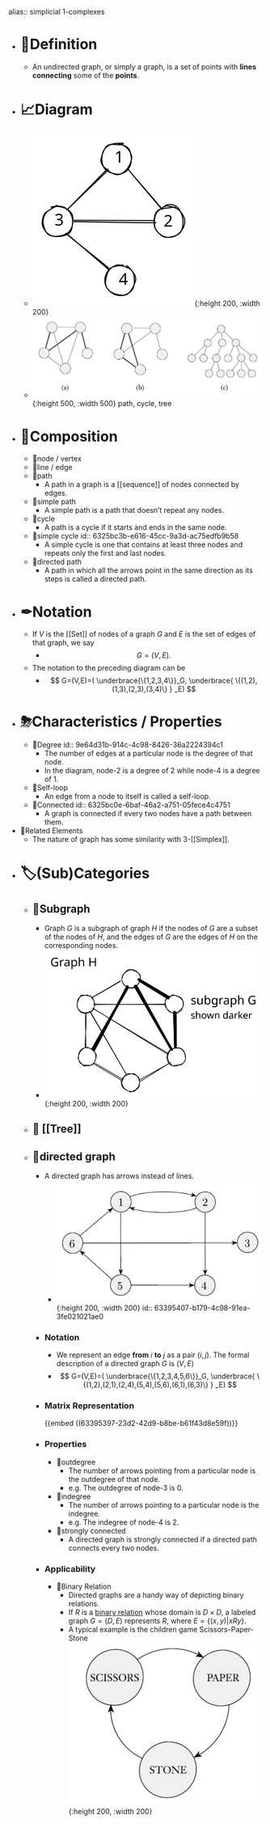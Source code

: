 alias:: simplicial 1-complexes

- # 📝Definition
	- An undirected graph, or simply a graph, is a set of points with **lines** **connecting** some of the **points**.
- # 📈Diagram
	- ![name](../assets/graph.svg){:height 200, :width 200}
	- ![name](../assets/path_cycle_tree.png){:height 500, :width 500}
	  path, cycle, tree
- # 🧪Composition
	- 📌node / vertex
	- 📌line / edge
	- 📌path
		- A path in a graph is a [[sequence]] of nodes connected by edges.
	- 📌simple path
		- A simple path is a path that doesn’t repeat any nodes.
	- 📌cycle
		- A path is a cycle if it starts and ends in the same node.
	- 📌simple cycle
	  id:: 6325bc3b-e616-45cc-9a3d-ac75edfb9b58
		- A simple cycle is one that contains at least three nodes and repeats only the first and last nodes.
	- 📌directed path
		- A path in which all the arrows point in the same direction as its steps is called a directed path.
- # ✒Notation
	- If $V$ is the [[Set]] of nodes of a graph $G$ and $E$ is the set of edges of that graph, we say
		- $$
		  G = (V,E).
		  $$
	- The notation to the preceding diagram can be
		- $$
		  G=(V,E)=(  \underbrace{\{1,2,3,4\}}_G,  \underbrace{ \{(1,2),(1,3),(2,3),(3,4)\} } _E)
		  $$
- # ⛈Characteristics / Properties
	- 📌Degree
	  id:: 9e64d31b-914c-4c98-8426-36a2224394c1
		- The number of edges at a particular node is the degree of that node.
		- In the diagram, node-2 is a degree of $2$ while node-4 is a degree of $1$.
	- 📌Self-loop
		- An edge from a node to itself is called a self-loop.
	- 📌Connected
	  id:: 6325bc0e-6baf-46a2-a751-05fece4c4751
		- A graph is connected if every two nodes have a path between them.
- 🧬Related Elements
	- The nature of graph has some similarity with 3-[[Simplex]].
- # 🏷(Sub)Categories
	- ## 📌Subgraph
		- Graph $G$ is a subgraph of graph $H$ if the nodes of $G$ are a subset of the nodes of $H$, and the edges of $G$ are the edges of $H$ on the corresponding nodes.
		- ![name](../assets/subgraph.svg){:height 200, :width 200}
	- ## 📌 [[Tree]]
	- ## 📌directed graph
		- A directed graph has arrows instead of lines.
			- ![name](../assets/directed_graph.png){:height 200, :width 200}
			  id:: 63395407-b179-4c98-91ea-3fe021021ae0
		- ### Notation
			- We represent an edge **from** $i$ **to** $j$ as a pair $(i, j)$. The formal description of a directed graph $G$ is $(V,E)$
			- $$
			  G=(V,E)=(  \underbrace{\{1,2,3,4,5,6\}}_G,  \underbrace{ \{(1,2),(2,1),(2,4),(5,4),(5,6),(6,1),(6,3)\} } _E)
			  $$
		- ### Matrix Representation
		  {{embed ((63395397-23d2-42d9-b8be-b61f43d8e59f))}}
		- ### Properties
			- 📌outdegree
				- The number of arrows pointing from a particular node is the outdegree of that node.
				- e.g. The outdegree of node-3 is 0.
			- 📌indegree
				- The number of arrows pointing to a particular node is the indegree.
				- e.g. The indegree of node-4 is 2.
			- 📌strongly connected
				- A directed graph is strongly connected if a directed path connects every two nodes.
		- ### Applicability
			- 📌Binary Relation
				- Directed graphs are a handy way of depicting binary relations.
				- If $R$ is a [binary relation](((6325c8c4-6d8b-4315-a3bf-fe66872181a5))) whose domain is $D\times D$, a labeled graph $G = (D,E)$ represents $R$, where $E = \{(x, y)| xRy\}$.
				- A typical example is the children game Scissors-Paper-Stone
				  ![name](../assets/scissors_paper_stone.png){:height 200, :width 200}